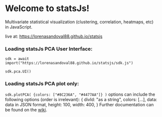 # Welcome to statsJs!


Multivariate statistical visualization (clustering, correlation, heatmaps, etc) in JavaScript. 

live at: https://lorenasandoval88.github.io/statsjs

### Loading statsJs PCA User Interface:

`sdk = await import("https://lorenasandoval88.github.io/statsjs/sdk.js")`


`sdk.pca.UI()`

### Loading statsJs PCA plot only:

`sdk.plotPCA( {colors: ["#8C236A", "#4477AA"]} )`
    options can include the following options (order is irrelevant):
    {
        divId: "as a string", 
        colors: [...],
        data: data in JSON format,
        height: 100,
        width: 400,
        }
Further documentation can be found on the [wiki](https://github.com/lorenasandoval88/statsJs/wiki).
